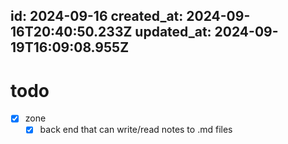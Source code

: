 id: 2024-09-16
created_at: 2024-09-16T20:40:50.233Z
updated_at: 2024-09-19T16:09:08.955Z
---
# todo
- [x] zone
    - [x] back end that can write/read notes to .md files